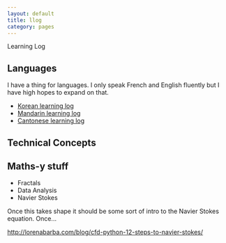 ```yaml
---
layout: default
title: llog
category: pages
---
```


Learning Log

## Languages ##

I have a thing for languages. I only speak French and English fluently but I have high hopes to expand on that.

   * [Korean learning log](llog_korean.html)
   * [Mandarin learning log](llog_mandarin.html)
   * [Cantonese learning log](llog_cantonese.html)

## Technical Concepts ##

## Maths-y stuff ##

   * Fractals 
   * Data Analysis 
   * Navier Stokes 

Once this takes shape it should be some sort of intro to the Navier Stokes equation. Once...

http://lorenabarba.com/blog/cfd-python-12-steps-to-navier-stokes/


